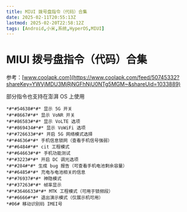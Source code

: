 ```yaml
---
title: MIUI 拨号盘指令（代码）合集
date: 2025-02-11T20:55:13Z
lastmod: 2025-02-20T22:58:12Z
tags: [Android,小米,系统,HyperOS,MIUI]
---
```


# MIUI 拨号盘指令（代码）合集

参考：[www.coolapk.com](https://www.coolapk.com/feed/50745332?shareKey=YWVjMDU3MjRjNGFhNjU0NTg5MGM~&shareUid=1033889)

部分指令也支持在澎湃 OS 上使用

```text
*#*#54638#*#* 显示 5G 开关
*#*#8667#*#* 显示 VoNR 开关
*#*#86583#*#* 显示 VoLTE 选项
*#*#869434#*#* 显示 VoWiFi 选项
*#*#726633#*#* 开启 5G 网络模式选择
*#*#4636#*#* 手机信息锁网（查看手机信号强弱）
*#*#6484#*#* cit 工程模式
*#*#64663#*#* 手机功能测试
*#*#3223#*#* 开启 DC 调光选项
*#*#284#*#* 生成 bug 报告（可查看手机电池剩余容量）
*#*#6485#*#* 充电与电池相关的信息
*#*#76937#*#* 神隐模式
*#*#37263#*#* 帧率显示
*#*#3646633#*#* MTK 工程模式（可用于锁频段）
*#*#6666#*#* 退出演示模式（仅展示机可用）
*#06# 移动识别码 IMEI号
```
